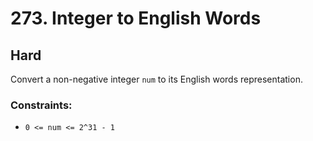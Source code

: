 # 273. Integer to English Words

## Hard

Convert a non-negative integer `num` to its English words representation.

### Constraints:

- `0 <= num <= 2^31 - 1`
